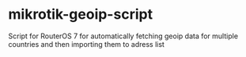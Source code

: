 # mikrotik-geoip-script
Script for RouterOS 7 for automatically fetching geoip data for multiple countries and then importing them to adress list
